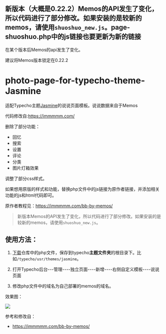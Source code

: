 
## 新版本（大概是0.22.2）Memos的API发生了变化，所以代码进行了部分修改。如果安装的是较新的memos，请使用`shuoshuo_new.js`。page-shuoshuo.php中的js链接也要更新为新的链接

在某个版本后Memos的api发生了变化。

建议将Memos版本锁定在0.22.2

# photo-page-for-typecho-theme-Jasmine
适配Typecho主题[Jasmine](https://github.com/liaocp666/Jasmine)的说说页面模板。说说数据来自于Memos

代码修改自:<https://immmmm.com/>

删除了部分功能：

+ 回忆
+ 搜索
+ 设置
+ 评论
+ 分类
+ 图片灯箱效果

调整了部分css样式。

如果想用原版的样式和功能，替换php文件中的js链接为原作者链接，并添加相关功能的js和html代码即可。

原作者教程见：<https://immmmm.com/bb-by-memos/>

> 新版本Memos的API发生了变化，所以代码进行了部分修改。如果安装的是较新的memos，请使用`shuoshuo_new.js`。

## 使用方法：

1. [下载](https://github.com/WShuai123/shuoshuo-page-for-typecho-theme-Jasmine/releases/download/1.0/page-shuoshuo.zip)仓库中的php文件，保存到typecho**主题文件夹**的根目录下。比如`/typecho/usr/themes/jasmine`。

2. 打开Typecho后台---管理----独立页面----新增----右侧自定义模板----说说页面

3. 修改php文件中的域名为自己部署的memos的域名。

效果图：

![](https://cdn.jsdelivr.net/gh/WShuai123/shuoshuo-page-for-typecho-theme-Jasmine@main/pic/1.jpg)

参考和修改自：

+ <https://immmmm.com/bb-by-memos/>
